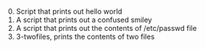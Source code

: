 0. Script that prints out hello world
1. A script that prints out a confused smiley
2. A script that prints out the contents of /etc/passwd file
3. 3-twofiles, prints the contents of two files
